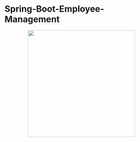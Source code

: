 # Spring-Boot-Employee-Management

<p align="center">
  <img src="/Spring-Boot-Employee-Management/02/Screenshot.png" width="350"/>
</p>
